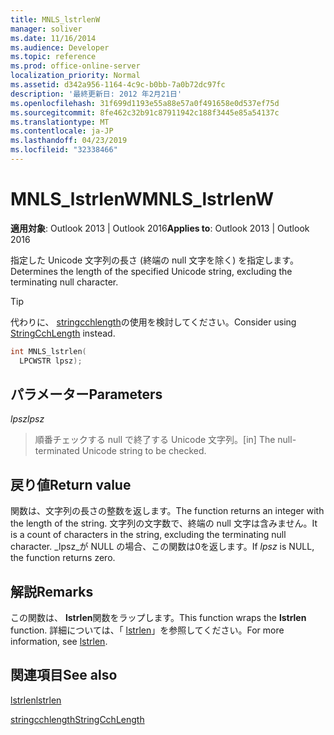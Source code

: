 ```yaml
---
title: MNLS_lstrlenW
manager: soliver
ms.date: 11/16/2014
ms.audience: Developer
ms.topic: reference
ms.prod: office-online-server
localization_priority: Normal
ms.assetid: d342a956-1164-4c9c-b0bb-7a0b72dc97fc
description: '最終更新日: 2012 年2月21日'
ms.openlocfilehash: 31f699d1193e55a88e57a0f491658e0d537ef75d
ms.sourcegitcommit: 8fe462c32b91c87911942c188f3445e85a54137c
ms.translationtype: MT
ms.contentlocale: ja-JP
ms.lasthandoff: 04/23/2019
ms.locfileid: "32338466"
---
```

# <a name="mnlslstrlenw"></a><span data-ttu-id="ead46-103">MNLS_lstrlenW</span><span class="sxs-lookup"><span data-stu-id="ead46-103">MNLS_lstrlenW</span></span>

  
  
<span data-ttu-id="ead46-104">**適用対象**: Outlook 2013 | Outlook 2016</span><span class="sxs-lookup"><span data-stu-id="ead46-104">**Applies to**: Outlook 2013 | Outlook 2016</span></span> 
  
<span data-ttu-id="ead46-105">指定した Unicode 文字列の長さ (終端の null 文字を除く) を指定します。</span><span class="sxs-lookup"><span data-stu-id="ead46-105">Determines the length of the specified Unicode string, excluding the terminating null character.</span></span>
  
> [!TIP]
> <span data-ttu-id="ead46-106">代わりに、 [stringcchlength](https://msdn.microsoft.com/library/ms647539%28VS.85%29.aspx)の使用を検討してください。</span><span class="sxs-lookup"><span data-stu-id="ead46-106">Consider using [StringCchLength](https://msdn.microsoft.com/library/ms647539%28VS.85%29.aspx) instead.</span></span> 
  
```cpp
int MNLS_lstrlen(
  LPCWSTR lpsz);
```

## <a name="parameters"></a><span data-ttu-id="ead46-107">パラメーター</span><span class="sxs-lookup"><span data-stu-id="ead46-107">Parameters</span></span>

 <span data-ttu-id="ead46-108">_lpsz_</span><span class="sxs-lookup"><span data-stu-id="ead46-108">_lpsz_</span></span>
  
> <span data-ttu-id="ead46-109">順番チェックする null で終了する Unicode 文字列。</span><span class="sxs-lookup"><span data-stu-id="ead46-109">[in] The null-terminated Unicode string to be checked.</span></span>
    
## <a name="return-value"></a><span data-ttu-id="ead46-110">戻り値</span><span class="sxs-lookup"><span data-stu-id="ead46-110">Return value</span></span>

<span data-ttu-id="ead46-111">関数は、文字列の長さの整数を返します。</span><span class="sxs-lookup"><span data-stu-id="ead46-111">The function returns an integer with the length of the string.</span></span> <span data-ttu-id="ead46-112">文字列の文字数で、終端の null 文字は含みません。</span><span class="sxs-lookup"><span data-stu-id="ead46-112">It is a count of characters in the string, excluding the terminating null character.</span></span> <span data-ttu-id="ead46-113">_lpsz_が NULL の場合、この関数は0を返します。</span><span class="sxs-lookup"><span data-stu-id="ead46-113">If  _lpsz_ is NULL, the function returns zero.</span></span> 
  
## <a name="remarks"></a><span data-ttu-id="ead46-114">解説</span><span class="sxs-lookup"><span data-stu-id="ead46-114">Remarks</span></span>

<span data-ttu-id="ead46-115">この関数は、 **lstrlen**関数をラップします。</span><span class="sxs-lookup"><span data-stu-id="ead46-115">This function wraps the **lstrlen** function.</span></span> <span data-ttu-id="ead46-116">詳細については、「 [lstrlen](https://msdn.microsoft.com/library/ms647492%28VS.85%29.aspx)」を参照してください。</span><span class="sxs-lookup"><span data-stu-id="ead46-116">For more information, see [lstrlen](https://msdn.microsoft.com/library/ms647492%28VS.85%29.aspx).</span></span>
  
## <a name="see-also"></a><span data-ttu-id="ead46-117">関連項目</span><span class="sxs-lookup"><span data-stu-id="ead46-117">See also</span></span>



[<span data-ttu-id="ead46-118">lstrlen</span><span class="sxs-lookup"><span data-stu-id="ead46-118">lstrlen</span></span>](https://msdn.microsoft.com/library/ms647492%28VS.85%29.aspx)
  
[<span data-ttu-id="ead46-119">stringcchlength</span><span class="sxs-lookup"><span data-stu-id="ead46-119">StringCchLength</span></span>](https://msdn.microsoft.com/library/ms647539%28VS.85%29.aspx)

